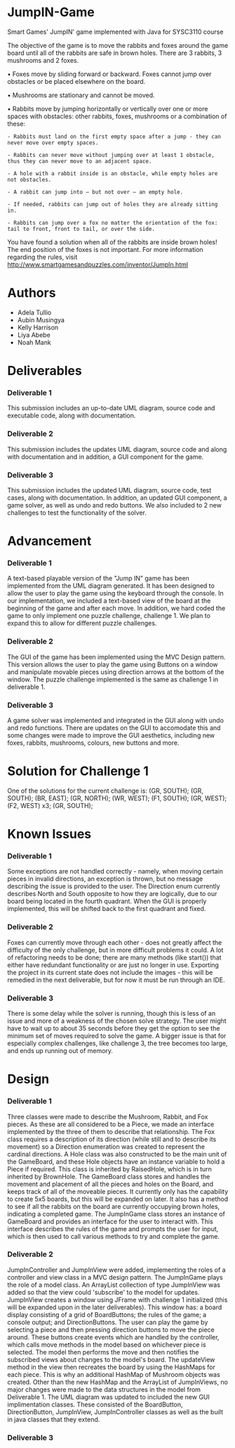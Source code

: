 # JumpIN-Game
Smart Games' JumpIN' game implemented with Java for SYSC3110 course

The objective of the game is to move the rabbits and foxes around the game board until all of the rabbits are safe in brown holes. There are 3 rabbits, 3 mushrooms and 2 foxes.

• Foxes move by sliding forward or backward. Foxes cannot jump over obstacles or be placed elsewhere on the board.

• Mushrooms are stationary and cannot be moved.

• Rabbits move by jumping horizontally or vertically over one or more spaces with obstacles: other rabbits, foxes, mushrooms or a combination of these:

    - Rabbits must land on the first empty space after a jump - they can never move over empty spaces.

    - Rabbits can never move without jumping over at least 1 obstacle, thus they can never move to an adjacent space.

    - A hole with a rabbit inside is an obstacle, while empty holes are not obstacles.

    - A rabbit can jump into – but not over – an empty hole.

    - If needed, rabbits can jump out of holes they are already sitting in.

    - Rabbits can jump over a fox no matter the orientation of the fox: tail to front, front to tail, or over the side.

You have found a solution when all of the rabbits are inside brown holes! The end position of the foxes is not important.
For more information regarding the rules, visit http://www.smartgamesandpuzzles.com/inventor/JumpIn.html

# Authors

 - Adela Tullio
 - Aubin Musingya
 - Kelly Harrison
 - Liya Abebe
 - Noah Mank

# Deliverables

### Deliverable 1
This submission includes an up-to-date UML diagram, source code and executable code, along with documentation. 

### Deliverable 2
This submission includes the updates UML diagram, source code and along with documentation and in addition, a GUI component for the game.

### Deliverable 3
This submission includes the updated UML diagram, source code, test cases, along with documentation. In addition, an updated GUI component, a game solver, as well as undo and redo buttons. We also included to 2 new challenges to test the functionality of the solver.

# Advancement

### Deliverable 1
A text-based playable version of the "Jump IN" game has been implemented from the UML diagram generated.
It has been designed to allow the user to play the game using the keyboard through the console. In our implementation,
we included a text-based view of the board at the beginning of the game and after each move. In addition, we hard coded the game 
to only implement one puzzle challenge, challenge 1. We plan to expand this to allow for different puzzle challenges.

### Deliverable 2
The GUI of the game has been implemented using the MVC Design pattern. This version allows the user to play the game using Buttons on a window and manipulate movable pieces using direction arrows at the bottom of the window. The puzzle challenge implemented is the same as challenge 1 in deliverable 1.

### Deliverable 3
A game solver was implemented and integrated in the GUI along with undo and redo functions. There are updates on the GUI to accomodate this and some changes were made to improve the GUI aesthetics, including new foxes, rabbits, mushrooms, colours, new buttons and more.  

# Solution for Challenge 1

One of the solutions for the current challenge is:
(GR, SOUTH); (GR, SOUTH); (BR, EAST); (GR, NORTH); (WR, WEST); (F1, SOUTH); (GR, WEST); (F2, WEST) x3; (GR, SOUTH);

# Known Issues

### Deliverable 1
Some exceptions are not handled correctly - namely, when moving certain pieces in invalid directions, an exception is thrown,
but no message describing the issue is provided to the user.
The Direction enum currently describes North and South opposite to how they are logically, due to our board being located in the
fourth quadrant. When the GUI is properly implemented, this will be shifted back to the first quadrant and fixed.

### Deliverable 2
Foxes can currently move through each other - does not greatly affect the difficulty of the only challenge, but in more difficult problems it could.
A lot of refactoring needs to be done; there are many methods (like start()) that either have redundant functionality or are just no longer in use.
Exporting the project in its current state does not include the images - this will be remedied in the next deliverable, but for now it must be run through an IDE.

### Deliverable 3
There is some delay while the solver is running, though this is less of an issue and more of a weakness of the chosen solve strategy. The user might have to wait up to about 35 seconds before they get the option to see the minimum set of moves required to solve the game. A bigger issue is that for especially complex challenges, like challenge 3, the tree becomes too large, and ends up running out of memory.

# Design

### Deliverable 1
Three classes were made to describe the Mushroom, Rabbit, and Fox pieces. As these are all considered to be a Piece, we made an interface implemented by the three of them to describe that relationship. The Fox class requires a description of its direction (while still and to describe its movement) so a Direction enumeration was created to represent the cardinal directions. A Hole class was also constructed to be the main unit of the GameBoard, and these Hole objects have an instance variable to hold a Piece if required. This class is inherited by RaisedHole, which is in turn inherited by BrownHole. The GameBoard class stores and handles the movement and placement of all the pieces and holes on the Board, and keeps track of all of the moveable pieces. It currently only has the capability to create 5x5 boards, but this will be expanded on later. It also has a method to see if all the rabbits on the board are currently occupying brown holes, indicating a completed game. The JumpInGame class stores an instance of GameBoard and provides an interface for the user to interact with. This interface describes the rules of the game and prompts the user for input, which is then used to call various methods to try and complete the game.

### Deliverable 2
JumpInController and JumpInView were added, implementing the roles of a controller and view class in a MVC design pattern. The JumpInGame plays the role of a model class. An ArrayList collection of type JumpInView was added so that the view could 'subscribe' to the model for updates. JumpInView creates a window using JFrame with challenge 1 initialized (this will be expanded upon in the later deliverables). This window has: a board display consisting of a grid of BoardButtons; the rules of the game; a console output; and DirectionButtons. The user can play the game by selecting a piece and then pressing direction buttons to move the piece around. These buttons create events which are handled by the controller, which calls move methods in the model based on whichever piece is selected. The model then performs the move and then notifies the subscribed views about changes to the model's board. The updateView method in the view then recreates the board by using the HashMaps for each piece. This is why an additional HashMap of Mushroom objects was created. Other than the new HashMap and the ArrayList of JumpInViews, no major changes were made to the data structures in the model from Deliverable 1. The UML diagram was updated to included the new GUI implimentation classes. These consisted of the BoardButton, DirectionButton, JumpInView, JumpInController classes as well as the built in java classes that they extend. 

### Deliverable 3
